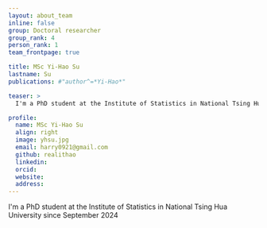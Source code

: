 ```yaml
---
layout: about_team
inline: false
group: Doctoral researcher
group_rank: 4
person_rank: 1
team_frontpage: true

title: MSc Yi-Hao Su
lastname: Su
publications: #"author^=*Yi-Hao*"

teaser: >
  I'm a PhD student at the Institute of Statistics in National Tsing Hua University since September 2024

profile:
  name: MSc Yi-Hao Su
  align: right
  image: yhsu.jpg
  email: harry0921@gmail.com
  github: realithao
  linkedin:
  orcid:
  website:
  address:
---
```


I'm a PhD student at the Institute of Statistics in National Tsing Hua University since September 2024
